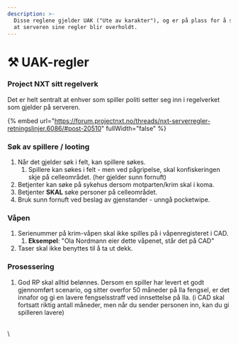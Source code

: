 ```yaml
---
description: >-
  Disse reglene gjelder UAK ("Ute av karakter"), og er på plass for å sørge for
  at serveren sine regler blir overholdt.
---
```


# ⚒️ UAK-regler

### Project NXT sitt regelverk

Det er helt sentralt at enhver som spiller politi setter seg inn i regelverket som gjelder på serveren.&#x20;

{% embed url="https://forum.projectnxt.no/threads/nxt-serverregler-retningslinjer.6086/#post-20510" fullWidth="false" %}

### Søk av spillere / looting

1. Når det gjelder søk i felt, kan spillere søkes.&#x20;
   1. Spillere kan søkes i felt - men ved pågripelse, skal konfiskeringen skje på celleområdet. (her gjelder sunn fornuft)
2. Betjenter kan søke på sykehus dersom motparten/krim skal i koma.&#x20;
3. Betjenter **SKAL** søke personer på celleområdet.&#x20;
4. Bruk sunn fornuft ved beslag av gjenstander - unngå pocketwipe.&#x20;

### Våpen

1. Serienummer på krim-våpen skal ikke spilles på i våpenregisteret i CAD.
   1. **Eksempel**: "Ola Nordmann eier dette våpenet, står det på CAD"
2. Taser skal ikke benyttes til å ta ut dekk.

### Prosessering

1. God RP skal alltid belønnes. Dersom en spiller har levert et godt gjennomført scenario, og sitter overfor 50 måneder på Ila fengsel, er det innafor og gi en lavere fengselsstraff ved innsettelse på Ila.  (i CAD skal fortsatt riktig antall måneder, men når du sender personen inn, kan du gi spilleren lavere)  &#x20;

\
\

